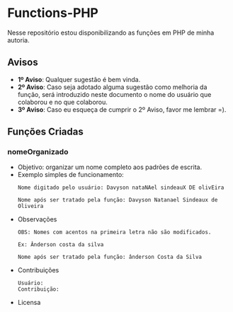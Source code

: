 # Functions-PHP
Nesse repositório estou disponibilizando as funções em PHP de minha autoria.

## Avisos
* **1º Aviso**: Qualquer sugestão é bem vinda.<br>
* **2º Aviso**: Caso seja adotado alguma sugestão como melhoria da função, será introduzido neste documento o nome do usuário que colaborou e no que colaborou.
* **3º Aviso**: Caso eu esqueça de cumprir o 2º Aviso, favor me lembrar =).

## Funções Criadas
### nomeOrganizado
* Objetivo: organizar um nome completo aos padrões de escrita.<br>
* Exemplo simples de funcionamento:
  ```
  Nome digitado pelo usuário: Davyson nataNAel sindeauX DE olivEira
  
  Nome após ser tratado pela função: Davyson Natanael Sindeaux de Oliveira
  ```
* Observações
  ```  
  OBS: Nomes com acentos na primeira letra não são modificados.

  Ex: Ânderson costa da silva
  
  Nome após ser tratado pela função: ânderson Costa da Silva
  ```
* Contribuições
  ```  
  Usuário:
  Contribuição:
  ```
* Licensa

